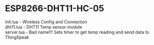 # ESP8266-DHT11-HC-05

init.lua - Wireless Config and Connection<br/>
dht11.lua - DHT11 Temp sensor module<br/>
server.lua - Bad name!!! Sets timer to get temp reading and send data to ThingSpeak<br/>
